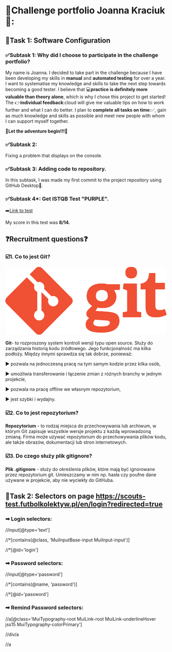 # :dart:Challenge portfolio Joanna Kraciuk🎯:
##  :pushpin:Task 1: Software Configuration
###  :white_check_mark:Subtask 1: Why did I choose to participate in the  challenge portfolio?

My name is Joanna. I decided to take part in the challenge because I have been developing my skills in **manual** and **automated testing** for over a year. I want to systematise my knowledge and skills to take the next step towards becoming a good tester. 
I believe that :computer:**practice is definitely more valuable than theory alone**, which is why I chose this project to get started! 
The :point_right:**individual feedback**:cloud will give me valuable tips on how to work further and what I can do better. I plan to **complete all tasks on time**::white_check_mark:, gain as much knowledge and skills as possible and meet new people with whom I can support myself together. 

:tada:**Let the adventure begin!!!**:tada:

### :white_check_mark:Subtask 2:

Fixing a problem that displays on the console.

### :white_check_mark:Subtask 3: Adding code to repository.

In this subtask, I was made my first commit to the project repository using GitHub Desktop:rocket:.

###  :white_check_mark:Subtask 4*: Get ISTQB Test "PURPLE".


:arrow_right:[Link to test](http://getistqb.com/quiz-purpurowy/)

My score in this test was **8/14.**

## :question:Recruitment questions:question:

### :ballot_box_with_check:1. Co to jest Git?

![Screenshot](https://github.com/JoannaKraciuk/Challange_portfolio_joanna/blob/8afd559b56b9fc19ed9773a47269a8b39faa37ce/photos/Git-Logo.png)

**Git**- to rozproszony system kontroli wersji typu open source. Służy do zarządzania historią kodu źródłowego. Jego funkcjonalność ma kilka podłoży. Między innymi sprawdza się tak dobrze, ponieważ:

:arrow_forward: pozwala na jednoczesną pracę na tym samym kodzie przez kilka osób, 

:arrow_forward: umożliwia transferowanie i łączenie zmian z różnych branchy w jednym projekcie,

:arrow_forward: pozwala na pracę offline we własnym repozytorium,

:arrow_forward: jest szybki i wydajny.

### :ballot_box_with_check:2. Co to jest repozytorium?
**Repozytorium** - to rodzaj miejsca do przechowywania lub archiwum, w którym Git zapisuje wszystkie wersje projektu z każdą wprowadzoną zmianą. Firma może używać repozytorium do przechowywania plików kodu, ale także obrazów, dokumentacji lub stron internetowych.

### :ballot_box_with_check:3. Do czego służy plik gitignore?

**Plik .gitignore** - służy do określenia plików, które mają być ignorowane przez repozytorium git. Umieszczamy w nim np. hasła czy poufne dane używane w projekcie, aby nie wyciekły do GitHuba.
##  :pushpin:Task 2: Selectors on page https://scouts-test.futbolkolektyw.pl/en/login?redirected=true
### ➡ Login selectors:
//input[@type='text']

//*[contains(@class, 'MuiInputBase-input MuiInput-input')]

//*[@id='login']

### ➡ Password selectors:
//input[@type='password']

//*[contains(@name, 'password')]

//*[@id='password']

### ➡ Remind Password selectors:
//a[@class='MuiTypography-root MuiLink-root MuiLink-underlineHover jss15 MuiTypography-colorPrimary']

//div/a

//a


